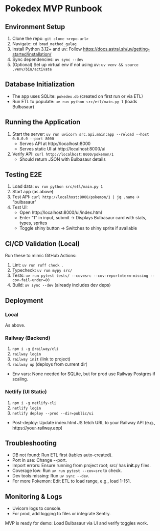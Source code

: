 # Pokedex MVP Runbook

## Environment Setup
1. Clone the repo: `git clone <repo-url>`
2. Navigate: `cd bmad_method_gulag`
3. Install Python 3.12+ and uv: Follow https://docs.astral.sh/uv/getting-started/installation/
4. Sync dependencies: `uv sync --dev`
5. (Optional) Set up virtual env if not using uv: `uv venv && source .venv/bin/activate`

## Database Initialization
- The app uses SQLite: `pokedex.db` (created on first run or via ETL)
- Run ETL to populate: `uv run python src/etl/main.py 1` (loads Bulbasaur)

## Running the Application
1. Start the server: `uv run uvicorn src.api.main:app --reload --host 0.0.0.0 --port 8000`
   - Serves API at http://localhost:8000
   - Serves static UI at http://localhost:8000/ui
2. Verify API: `curl http://localhost:8000/pokemon/1`
   - Should return JSON with Bulbasaur details

## Testing E2E
1. Load data: `uv run python src/etl/main.py 1`
2. Start app (as above)
3. Test API: `curl http://localhost:8000/pokemon/1 | jq .name` → "bulbasaur"
4. Test UI:
   - Open http://localhost:8000/ui/index.html
   - Enter "1" in input, submit → Displays Bulbasaur card with stats, types, sprites
   - Toggle shiny button → Switches to shiny sprite if available

## CI/CD Validation (Local)
Run these to mimic GitHub Actions:
1. Lint: `uv run ruff check .`
2. Typecheck: `uv run mypy src/`
3. Tests: `uv run pytest tests/ --cov=src --cov-report=term-missing --cov-fail-under=80`
4. Build: `uv sync --dev` (already includes dev deps)

## Deployment
### Local
As above.

### Railway (Backend)
1. `npm i -g @railway/cli`
2. `railway login`
3. `railway init` (link to project)
4. `railway up` (deploys from current dir)
- Env vars: None needed for SQLite, but for prod use Railway Postgres if scaling.

### Netlify (UI Static)
1. `npm i -g netlify-cli`
2. `netlify login`
3. `netlify deploy --prod --dir=public/ui`
- Post-deploy: Update index.html JS fetch URL to your Railway API (e.g., https://your-railway.app)

## Troubleshooting
- DB not found: Run ETL first (tables auto-created).
- Port in use: Change --port.
- Import errors: Ensure running from project root; src/ has __init__.py files.
- Coverage low: Run `uv run pytest --cov=src` to check.
- Dev tools missing: Run `uv sync --dev`.
- For more Pokemon: Edit ETL to load range, e.g., load 1-151.

## Monitoring & Logs
- Uvicorn logs to console.
- For prod, add logging to files or integrate Sentry.

MVP is ready for demo: Load Bulbasaur via UI and verify toggles work.